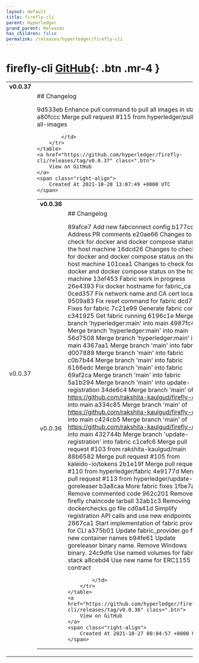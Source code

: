 ```yaml
---
layout: default
title: firefly-cli
parent: Hyperledger
grand_parent: Releases
has_children: false
permalink: /releases/hyperledger/firefly-cli
---
```


# firefly-cli <span class="fs-3 right-align">[GitHub](https://github.com/hyperledger/firefly-cli){: .btn .mr-4 }</span>


<div>
    <table>
        <tr>
            <td colspan="2">
                <b>
                    v0.0.37
                </b>
            </td>
        </tr>
        <tr>
            <td>
                <span class="chip">
                    v0.0.37
                </span>
            </td>
            <td>
                ## Changelog

9d533eb Enhance pull command to pull all images in stack
a80fccc Merge pull request #115 from hyperledger/pull-all-images


            </td>
        </tr>
    </table>
    <a href="https://github.com/hyperledger/firefly-cli/releases/tag/v0.0.37" class=".btn">
        View on GitHub
    </a>
    <span class="right-align">
        Created At 2021-10-28 13:07:49 +0000 UTC
    </span>
</div>

<div>
    <table>
        <tr>
            <td colspan="2">
                <b>
                    v0.0.36
                </b>
            </td>
        </tr>
        <tr>
            <td>
                <span class="chip">
                    v0.0.36
                </span>
            </td>
            <td>
                ## Changelog

89afce7 Add new fabconnect config
b177ccc Address PR comments
e20ae66 Changes to check for docker and docker compose status on the host machine
16dcd26 Changes to check for docker and docker compose status on the host machine
101cea1 Changes to check for docker and docker compose status on the host machine
13ef453 Fabric work in progress
26e4393 Fix docker hostname for fabric_ca
0ced357 Fix network name and CA cert location
9509a83 Fix reset command for fabric
dcd7280 Fixes for fabric
7c21e99 Generate fabric config
c341925 Get fabric running
6196c1e Merge branch 'hyperledger:main' into main
4987fc4 Merge branch 'hyperledger:main' into main
56d7508 Merge branch 'hyperledger:main' into main
4367aa1 Merge branch 'main' into fabric
d007889 Merge branch 'main' into fabric
c0b7b44 Merge branch 'main' into fabric
6166edc Merge branch 'main' into fabric
69af2ca Merge branch 'main' into fabric
5a1b294 Merge branch 'main' into update-registration
34de6c4 Merge branch 'main' of https://github.com/rakshita-kaulgud/firefly-cli into main
a334c85 Merge branch 'main' of https://github.com/rakshita-kaulgud/firefly-cli into main
c424cb5 Merge branch 'main' of https://github.com/rakshita-kaulgud/firefly-cli into main
432744b Merge branch 'update-registration' into fabric
c1cefc6 Merge pull request #103 from rakshita-kaulgud/main
88b6582 Merge pull request #105 from kaleido-io/tokens
2b1e19f Merge pull request #110 from hyperledger/fabric
4e9177d Merge pull request #113 from hyperledger/update-goreleaser
b3a8caa More fabric fixes
1fbe7a4 Remove commented code
962c201 Remove firefly chaincode tarball
32ab1c3 Removing dockerchecks.go file
cd0a41d Simplify registration API calls and use new endpoints
2867ca1 Start implementation of fabric provider for CLI
a375b01 Update fabric_provider.go for new container names
b94fe61 Update goreleaser binary name. Remove Windows binary.
24c9dfe Use named volumes for fabric stack
a8cebd4 Use new name for ERC1155 contract


            </td>
        </tr>
    </table>
    <a href="https://github.com/hyperledger/firefly-cli/releases/tag/v0.0.36" class=".btn">
        View on GitHub
    </a>
    <span class="right-align">
        Created At 2021-10-27 00:04:57 +0000 UTC
    </span>
</div>

